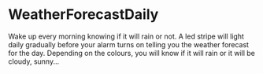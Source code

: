# WeatherForecastDaily
Wake up every morning knowing if it will rain or not. A led stripe will light daily gradually before your alarm turns on telling you the weather forecast for the day. Depending on the colours, you will know if it will rain or it will be cloudy, sunny...
